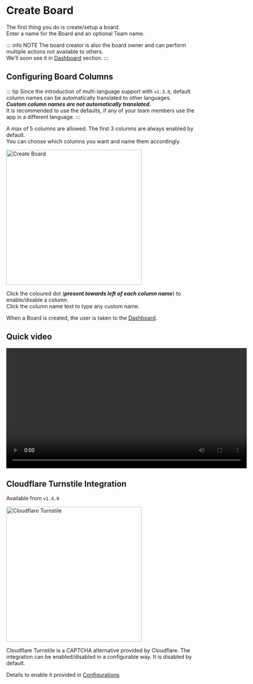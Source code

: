 # Create Board

The first thing you do is create/setup a board.\
Enter a name for the Board and an optional Team name.

::: info NOTE
The board creator is also the board owner and can perform multiple actions not available to others.\
We'll soon see it in [Dashboard](dashboard) section.
:::

## Configuring Board Columns
::: tip
Since the introduction of multi-language support with <code>v1.3.0</code>, default column names can be automatically translated to other
languages.\
***Custom column names are not automatically translated.***\
It is recommended to use the defaults, if any of your team members use the app in a different language.
:::

A max of 5 columns are allowed. The first 3 columns are always enabled by default.\
You can choose which columns you want and name them accordingly.

<img src="/createboard.png" class="shadow-img" alt="Create Board" width="360" loading="lazy">

Click the coloured dot (***present towards left of each column name***) to enable/disable a column.\
Click the column name text to type any custom name.

When a Board is created, the user is taken to the [Dashboard](dashboard).

## Quick video

<video class="video-play" id="createBoardVideo" controls width="640">
  <source src="/videos/create-board.mp4" type="video/webm">
  Your browser does not support the video tag.
</video>

## Cloudflare Turnstile Integration

Available from <code>v1.4.0</code>

<img src="/createboard_turnstile.png" class="shadow-img" alt="Cloudflare Turnstile" width="360" loading="lazy">

Cloudflare Turnstile is a CAPTCHA alternative provided by Cloudflare. The integration can be enabled/disabled in a configurable way. It is disabled by default. 

Details to enable it provided in [Configurations](configurations#enable-cloudflare-turnstile)

<script setup>
import { onMounted } from 'vue';

onMounted(() => {
  const video = document.getElementById('createBoardVideo');
  if (video) {
    video.playbackRate = 2.5; // Adjust speed (e.g., 1.5x, 2x)
  }
});
</script>
